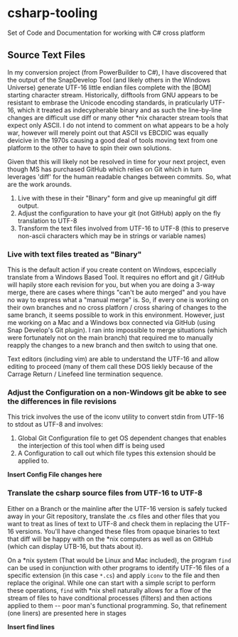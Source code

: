 # csharp-tooling
Set of Code and Documentation for working with C# cross platform

## Source Text Files
In my conversion project (from PowerBuilder to C#), I have discovered that the output of the
SnapDevelop Tool (and likely others in the Windows Universe) generate UTF-16 little endian
files complete with the [BOM] starting character stream.
Historically, difftools from GNU appears to be resistant to embrase the Unicode encoding
standards, in praticularly UTF-16, which it treated as indecypherable binary and as such
the line-by-line changes are difficult use diff or many other *nix character stream tools
that expect only ASCII.  I do not intend to comment on what appears to be a holy war, however
will merely point out that ASCII vs EBCDIC was equally devicive in the 1970s causing a good
deal of tools moving text from one platform to the other to have to spin their own solutions.

Given that this will likely not be resolved in time for your next project, even though MS
has purchased GitHub which relies on Git which in turn leverages 'diff' for the human readable
changes between commits.  So, what are the work arounds.

1. Live with these in their "Binary" form and give up meaningful git diff output.
2. Adjust the configuration to have your git (not GitHub) apply on the fly translation to UTF-8
3. Transform the text files involved from UTF-16 to UTF-8 (this to preserve non-ascii characters which may be in strings or variable names)


### Live with text files treated as "Binary"
This is the default action if you create content on Windows, espcecially translate from a Windows Based Tool.  It requires no
effort and git / GitHub will hapily store each revision for you, but when you are doing a 3-way merge, there are cases where
things "can't be auto merged" and you have no way to express what a "manual merge" is.  So, if every one is working on their
own branches and no cross platforn / cross sharing of changes to the same branch, it seems possible to work in this environment.
However, just me working on a Mac and a Windows box connected via GitHub (using Snap Develop's Git plugin).  I ran into impossible
to merge situations (which were fortunately not on the main branch) that required me to manually reapply the changes to a new
branch and then switch to using that one.

Text editors (including vim) are able to understand the UTF-16 and allow editing to proceed (many of them call these DOS liekly
because of the Carrage Return / Linefeed line termination sequence.

### Adjust the Configuration on a non-Windows git be abke to see the differences in file revisions
This trick involves the use of the iconv utility to convert stdin from UTF-16 to stdout as UTF-8 and involves:
1. Global Git Configuration file to get OS dependent changes that enables the interjection of this tool when diff is being used
2. A Configuration to call out which file types this extension should be applied to.

**Insert Config File changes here**

### Translate the csharp source files from UTF-16 to UTF-8
Either on a Branch or the mainline after the UTF-16 version is safely tucked away in your Git repository, translate the .cs files and other files
that you want to treat as lines of text to UTF-8 and check them in replacing the UTF-16 versions.  You'll have changed these files from
opaque binaries to text that diff will be happy with on the *nix computers as well as on GitHub (which can display UTB-16, but thats about it).

On a *nix system (That would be Linux and Mac included), the program `find` can be used in conjunction with other programs to identify UTF-16 files
of a specific extension (in this case `*.cs`) and apply `iconv` to the file and then replace the original.  While one can start with a simple script
to perform these operations, `find` with *nix shell naturally allows for a flow of the stream of files to have conditional processes (filters)
and then actions applied to them -- poor man's functional programming.  So, that refinement (one liners) are presented here in stages

**Insert find lines**
